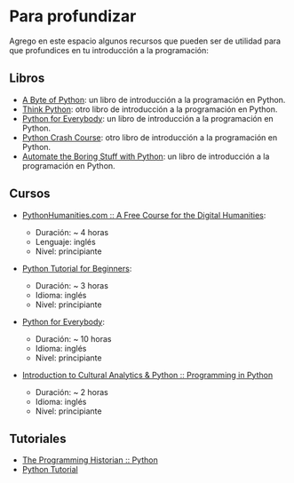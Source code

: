 # Para profundizar

Agrego en este espacio algunos recursos que pueden ser de utilidad para que profundices en tu introducción a la programación:

## Libros

- [A Byte of Python](https://python.swaroopch.com/): un libro de introducción a la programación en Python.
- [Think Python](https://greenteapress.com/wp/think-python-2e/): otro libro de introducción a la programación en Python.
- [Python for Everybody](https://www.py4e.com/): un libro de introducción a la programación en Python.
- [Python Crash Course](https://ehmatthes.github.io/pcc/): otro libro de introducción a la programación en Python.
- [Automate the Boring Stuff with Python](https://automatetheboringstuff.com/): un libro de introducción a la programación en Python.

## Cursos

- [PythonHumanities.com :: A Free Course for the Digital Humanities](https://pythonhumanities.com/python-for-dh-course/):
    - Duración: ~ 4 horas
    - Lenguaje: inglés
    - Nivel: principiante

- [Python Tutorial for Beginners](https://www.youtube.com/watch?v=8124kv-632k&ab_channel=freeCodeCamp.org):
    - Duración: ~ 3 horas
    - Idioma: inglés
    - Nivel: principiante

- [Python for Everybody](https://www.py4e.com/):
    - Duración: ~ 10 horas
    - Idioma: inglés
    - Nivel: principiante

- [Introduction to Cultural Analytics & Python :: Programming in Python](https://melaniewalsh.github.io/Intro-Cultural-Analytics/02-Python/00-Python.html)
    - Duración: ~ 2 horas
    - Idioma: inglés
    - Nivel: principiante

## Tutoriales

- [The Programming Historian :: Python](https://programminghistorian.org/es/lecciones/?topic=python)
- [Python Tutorial](https://www.w3schools.com/python/)
